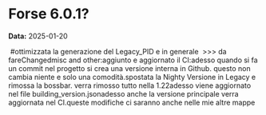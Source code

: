 # Forse 6.0.1?

**Data:** 2025-01-20

 #ottimizzata la generazione del Legacy_PID e in generale  >>> da fareChangedmisc and other:aggiunto e aggiornato il CI:adesso quando si fa un commit nel progetto si crea una versione interna in Github. questo non cambia niente e solo una comodità.spostata la Nighty Versione in Legacy e rimossa la bossbar. verra rimosso tutto nella 1.22adesso viene aggiornato nel file building_version.jsonadesso anche la versione principale verra aggiornata nel CI.queste modifiche ci saranno anche nelle mie altre mappe
